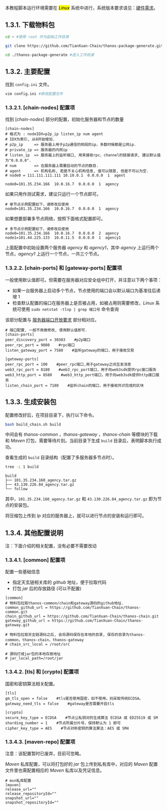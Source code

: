 本教程脚本运行环境需要在 <mark>*Linux*</mark> 系统中进行，系统版本要求请见：[硬件需求](./hardware-requirement.md)。

## 1.3.1. 下载物料包

```bash
cd ~ #使用 root 作为起始工作目录

git clone https://github.com/TianXuan-Chain/thanos-package-generate.git #拉取物料包

cd ./thanos-package-generate #进入工作目录
```

## 1.3.2. 主要配置

找到 `config.ini` 文件。

```bash
vim config.ini #修改配置文件
```
### 1.3.2.1. \[chain-nodes] 配置项
找到 \[*chain-nodes*] 部分的配置，初始化服务器和节点的数量

```editorconfig
[chain-nodes]
# 格式为 : nodeIDX=p2p_ip listen_ip num agent
# IDX为索引, 从0开始增加.
# p2p_ip     => 服务器上用于p2p通信的网段的ip，多数时候都是公网ip.
# private_ip => 服务器的内网ip
# listen_ip  => 服务器上的监听端口, 用来接收rpc、channel的链接请求, 建议默认值为"0.0.0.0".
# num        => 在服务器上需要启动的节点的数目.
# agent      => 机构名称, 若是不关心机构信息, 值可以随意, 但是不可以为空.
# node0 = 111.111.111.111 10.10.0.1  0.0.0.0  1  agent

node0=101.35.234.166  10.0.16.7  0.0.0.0  1  agency
```

如果只用作测试需求，建议只运行一个节点即可。

```editorconfig
# 单节点示例配置如下，请修改后使用
node0=101.35.234.166  10.0.16.7  0.0.0.0  1  agency
```

如果想要部署多节点网络，按照下面格式配置即可。

```editorconfig
# 多节点示例配置如下，请修改后使用
node0=101.35.234.166  10.0.16.7  0.0.0.0  2  agency
node1=101.44.225.133  10.0.11.5  0.0.0.0  1  agency1
```

上面配置中初始设置两个服务器 *agency* 和 *agency1*，其中 *agency* 上运行两个节点，*agency1* 上运行一个节点，一共三个节点。

### 1.3.2.2. \[chain-ports] 和 \[gateway-ports] 配置项

一般使用默认值即可。但需要在服务器对应安全组中打开，并注意以下两个事项：
* 如果一台服务器上启动多个节点，节点使用的端口会以默认端口为基准往后递增 1
* 检查默认配置的端口在服务器上是否被占用，如被占用则需要修改，*Linux* 系统可使用 `sudo netstat -tlnp | grep 端口号` 命令查询

该部分配置与 [服务器端口开放要求](./hardware-requirement.md#网络及端口要求) 部分相对应。

```editorconfig
# 端口配置, 一般不用做修改, 使用默认值即可.
[chain-ports]
peer_discovery_port = 30303    #p2p端口
peer_rpc_port = 9080    #rpc端口
listen_gateway_port = 7580    #监听gateway的端口，用于接收交易

[gateway-ports]
peer_rpc_port = 100    #peer_rpc端口,用于gateway之间互发消息
web3_rpc_port = 8180    #web3_rpc_port端口，用于向web3sdk提供rpc接口服务
web3_http_port = 8580    #web3_http_port端口，用于向web3sdk提供http接口服务
listen_chain_port = 7180    #监听chain的端口，用于接收共识完成的区块
```

## 1.3.3. 生成安装包

配置修改好后，在项目目录下，执行以下命令。

```bash
bash build_chain.sh build
```

中间会有 *thanos-common* ，*thanos-gateway* ，*thanos-chain* 等模块的下载和 *Maven* 打包，需要等待片刻。当前目录下生成 `build` 目录后，表明脚本执行成功。

查看生成的 `build` 目录结构（配置了多服务器多节点时）。

```sh
tree -L 1 build
```
```
build
├── 101.35.234.160_agency.tar.gz
├── 43.130.226.84_agency.tar.gz
└── follow
```

其中，`101.35.234.160_agency.tar.gz` 和 `43.130.226.84_agency.tar.gz` 即为节点的安装包。

将压缩包上传到 *Ip* 对应的服务器上，就可以进行节点的安装和运行即可。

## 1.3.4. 其他配置说明 <a href="#id2.3-gou-jian-jie-dian-an-zhuang-bao-qi-ta-pei-zhi-shuo-ming" id="id2.3-gou-jian-jie-dian-an-zhuang-bao-qi-ta-pei-zhi-shuo-ming"></a>

注：下面介绍的相关配置，没有必要不需要改动


### 1.3.4.1. \[common] 配置项

配置一些基础信息

* 指定天玄链相关库的 *github* 地址，便于拉取代码
* 打包 *jar* 后的存放路径 (可以不配置)

```editorconfig
[common]
# 物料包拉取thanos-common/chain和gateway源码的github地址.
common_github_url = https://github.com/TianXuan-Chain/thanos-common.git
chain_github_url = https://github.com/TianXuan-Chain/thanos-chain.git
gateway_github_url = https://github.com/TianXuan-Chain/thanos-gateway.git

# 物料包拉取天玄链源码之后, 会将源码保存在本地的目录, 保存的目录为thanos-common，thanos-chain，thanos-gateway
# chain_src_local = /root/src

# 源码打成jar包的本地存放地址
# jar_local_path=/root/jar
```

### 1.3.4.2. \[tls] 和 \[crypto] 配置项

国密和密钥算法相关配置。

```editorconfig
[tls]
gm_tls_open = false    #tls是否使用国密，如不使用，则采取传统ECDSA。
gateway_need_tls = false    #gateway是否需要开启tls
 
[crypto]
secure_key_type = ECDSA    #节点公私钥对的生成算法 ECDSA 或 ED25519 或 SM
sharding_number = 1    #节点所属分片号，保持默认为 1 即可
cipher_key_type = AES    #节点对称密钥的算法算法：AES 或 SM4
```

### 1.3.4.3. \[maven-repo] 配置项

注意：该配置暂时已废弃，目前可忽略。

*Maven* 私库配置，可以将打包好的 *jar* 包上传到私有库中，对应的 *Maven* 配置文件里也需配置相应的 *Maven* 私库以及凭证信息。

```editorconfig
# mvn私库配置
[maven]
release_url=""
release_repositoryId=""
snapshot_url=""
snapshot_repositoryId=""
```
